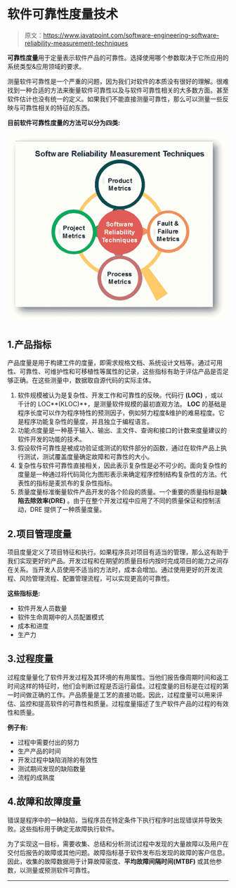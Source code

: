 # 软件可靠性度量技术

> 原文：<https://www.javatpoint.com/software-engineering-software-reliability-measurement-techniques>

**可靠性度量**用于定量表示软件产品的可靠性。选择使用哪个参数取决于它所应用的系统类型&应用领域的要求。

测量软件可靠性是一个严重的问题，因为我们对软件的本质没有很好的理解。很难找到一种合适的方法来衡量软件可靠性以及与软件可靠性相关的大多数方面。甚至软件估计也没有统一的定义。如果我们不能直接测量可靠性，那么可以测量一些反映与可靠性相关的特征的东西。

**目前软件可靠性度量的方法可以分为四类:**

![Software Reliability Measurement Techniques](img/b1c96fc861dd0b02a117e973f130406c.png)

## 1.产品指标

产品度量是用于构建工件的度量，即需求规格文档、系统设计文档等。通过可用性、可靠性、可维护性和可移植性等属性的记录，这些指标有助于评估产品是否足够正确。在这些测量中，数据取自源代码的实际主体。

1.  软件规模被认为是复杂性、开发工作和可靠性的反映。代码行 **(LOC)** ，或以千计的 LOC**(KLOC)**，是测量软件规模的最初直观方法。 **LOC** 的基础是程序长度可以作为程序特性的预测因子，例如努力程度&维护的难易程度。它是程序功能复杂性的量度，并且独立于编程语言。
2.  功能点度量是一种基于输入、输出、主文件、查询和接口的计数来度量建议的软件开发的功能的技术。
3.  假设软件可靠性是被成功验证或测试的软件部分的函数，通过在软件产品上执行测试，测试覆盖度量确定故障和可靠性的大小。
4.  复杂性与软件可靠性直接相关，因此表示复杂性是必不可少的。面向复杂性的度量是一种通过将代码简化为图形表示来确定程序控制结构复杂性的方法。代表性的指标是麦凯布的复杂性指标。
5.  质量度量标准衡量软件产品开发的各个阶段的质量。一个重要的质量指标是**缺陷去除效率(DRE)** 。由于在整个开发过程中应用了不同的质量保证和控制活动，DRE 提供了一种质量度量。

## 2.项目管理度量

项目度量定义了项目特征和执行。如果程序员对项目有适当的管理，那么这有助于我们实现更好的产品。开发过程和在期望的质量目标内按时完成项目的能力之间存在关系。当开发人员使用不适当的方法时，成本会增加。通过使用更好的开发流程、风险管理流程、配置管理流程，可以实现更高的可靠性。

**这些指标是:**

*   软件开发人员数量
*   软件生命周期中的人员配置模式
*   成本和进度
*   生产力

## 3.过程度量

过程度量量化了软件开发过程及其环境的有用属性。当他们报告像周期时间和返工时间这样的特征时，他们会判断过程是否运行最佳。过程度量的目标是在过程的第一时间做正确的工作。产品质量是工艺的直接功能。因此，过程度量可以用来评估、监控和提高软件的可靠性和质量。过程度量描述了生产软件产品的过程的有效性和质量。

**例子有:**

*   过程中需要付出的努力
*   生产产品的时间
*   开发过程中缺陷消除的有效性
*   测试期间发现的缺陷数量
*   流程的成熟度

## 4.故障和故障度量

错误是程序中的一种缺陷，当程序员在特定条件下执行程序时出现错误并导致失败。这些指标用于确定无故障执行软件。

为了实现这一目标，需要收集、总结和分析测试过程中发现的大量故障以及用户在交付后报告的故障或其他问题。故障指标基于软件发布后发现的故障的客户信息。因此，收集的故障数据用于计算故障密度、**平均故障间隔时间(MTBF)** 或其他参数，以测量或预测软件可靠性。

* * *